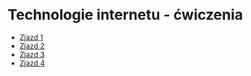 # Technologie internetu - ćwiczenia

- [Zjazd 1](https://s22442.github.io/tin/zjazd1)
- [Zjazd 2](https://s22442.github.io/tin/zjazd2)
- [Zjazd 3](https://s22442.github.io/tin/zjazd3)
- [Zjazd 4](https://s22442.github.io/tin/zjazd4)

